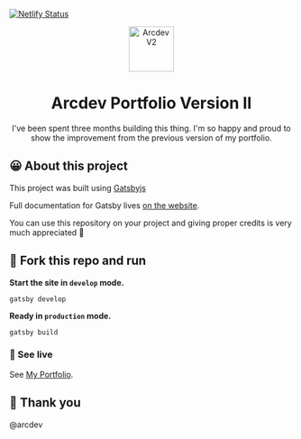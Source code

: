 [![Netlify Status](https://api.netlify.com/api/v1/badges/9674c61c-2f4c-4c0b-877f-d4865e319390/deploy-status)](https://app.netlify.com/sites/condescending-ardinghelli-4504ee/deploys)

<p align="center">
  <a href="https://arcdev.me">
    <img alt="Arcdev V2" src="https://arcdev.me/static/ecfdddbc7c5eb967f1a916b5880e86c6/1b595/arcdev-logo.png" width="80" />
  </a>
</p>

<h1 align="center">
  Arcdev Portfolio Version II
</h1>

<p align="center">
  I've been spent three months building this thing. I'm so happy and proud to show the improvement from the previous version of my portfolio.
</p>

## 😀 About this project

This project was built using [Gatsbyjs](https://www.gatsbyjs.org/) 

Full documentation for Gatsby lives [on the website](https://gatsbyjs.com/).

You can use this repository on your project and giving proper credits is very much appreciated 💜

## 🚀 Fork this repo and run

**Start the site in `develop` mode.**

```shell
gatsby develop

```

**Ready in `production` mode.**

```shell
gatsby build

```

### 🔎 See live 

See [My Portfolio](https://arcdev.me).


## 🙏 Thank you

@arcdev